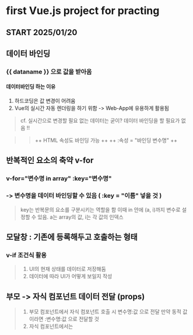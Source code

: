 # first Vue.js project for practing #

## START 2025/01/20 ##

## 데이터 바인딩

### {{ dataname }} 으로 값을 받아옴

#### 데이터바인딩 하는 이유
1. 하드코딩은 값 변경이 어려움
2. Vue의 실시간 자동 렌더링을 하기 위함 -> Web-App에 유용하게 활용됨

> cf. 실시간으로 변경할 필요 없는 데이터는 굳이?
>     데이터 바인딩을 할 필요가 없음 !!

>   > ++ HTML 속성도 바인딩 가능 ++
>   > ++ :속성 = "바인딩 변수명" ++

## 반복적인 요소의 축약 v-for
    
### v-for="변수명 in array" :key="변수명" 
### -> 변수명을 데이터 바인딩할 수 있음 ( :key = "이름" 넣을 것 ) 

> key는 반복문의 요소를 구분시키는 역할을 함
> 이때 in 안에 (a, i)까지 변수로 설정할 수 있음.
> a는 array의 값, i는 각 값의 인덱스

## 모달창 : 기존에 등록해두고 호출하는 형태

### v-if 조건식 활용

> 1. UI의 현재 상태를 데이터로 저장해둠
> 2. 데이터에 따라 UI가 어떻게 보일지 작성

## 부모 -> 자식 컴포넌트 데이터 전달 (props)
> 1. 부모 컴포넌트에서 자식 컴포넌트 호출 시 변수명:값 으로 전달
> 만약 동적 값이라면 :변수명:값 으로 전달할 것
> 2. 자식 컴포넌트에서는 <script> 내부에서 props : ['전달변수명'] 으로 받음 

## 자식 -> 부모 컴포넌트 데이터 전달 (emit)
> 1. 자식 컴포넌트에서 호출하는 함수() {this.$emit('부모 컴포넌트에서 받을 변수명', 전달할 값)}
> 2. 부모 컴포넌트에서 @받는 변수 명="부모 컴포넌트 내에서 값을 변경하기 위해 호출할 함수"

## vue-router

### 사용법
> 1. index.js에 {path : , name : , component : } 형태로 정의
> 2. App.vue에 <router-link to="경로"></router-link> 정의
> 3. App.vue에 <router-view></router-view> 정의

## cf. git config core.autocrlf true << git add 시 CRLF WARNING 해결법


## token의 사용
### Vuex 또는 Pinia 같은 상태 관리 도구를 사용해 로그인 상태와 사용자 정보를 저장.
#### token을 통해 현재 로그인 상태를 저장함
> 1. 로그인 요청: 서버에 사용자의 자격 증명(예: 이메일, 비밀번호)을 보내고, 유효한 경우 토큰(예: JWT)을 받습니다.
> 2. 상태 저장: 받은 토큰을 Vuex/Pinia 상태 또는 로컬 스토리지/세션 스토리지에 저장합니다.
> 3. 인증 상태 확인: Vuex/Pinia의 상태를 통해 로그인 상태를 확인하고, 해당 사용자에 대한 정보를 애플리케이션에서 활용합니다.
> 4. 로그아웃 처리: 상태에서 토큰을 제거하고, 로컬/세션 스토리지도 초기화합니다.